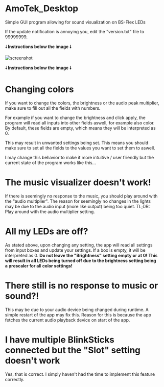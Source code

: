 # AmoTek_Desktop
Simple GUI program allowing for sound visualization on BS-Flex LEDs

If the update notification is annoying you, edit the "version.txt" file to 99999999.

**🠗 Instructions below the image 🠗**

![screenshot](https://cdn.discordapp.com/attachments/701418364622340178/973631673151406150/1.jpg)

**🠗 Instructions below the image 🠗**

# Changing colors

If you want to change the colors, the brightness or the audio peak multiplier, make sure to fill out all the fields with numbers.

For example if you want to change the brightness and click apply, the program will read all inputs into other fields aswell, for example also color.
By default, these fields are empty, which means they will be interpreted as 0.

This may result in unwanted settings being set. This means you should make sure to set all the fields to the values you want to set them to aswell.

I may change this behavior to make it more intuitive / user friendly but the current state of the program works like this...

# The music visualizer doesn't work!
If there is seemingly no response to the music, you should play around with the "audio multiplier".
The reason for seemingly no changes in the lights may be due to the audio input (more like output) being too quiet.
TL;DR: Play around with the audio multiplier setting.

# All my LEDs are off?
As stated above, upon changing any setting, the app will read all settings from input boxes and update your settings. If a box is empty, it will be interpreted as 0. **Do not leave the "Brightness" setting empty or at 0! This will result in all LEDs being turned off due to the brightness setting being a prescaler for all color settings!**

# There still is no response to music or sound?!
This may be due to your audio device being changed during runtime. A simple restart of the app may fix this.
Reason for this is because the app fetches the current audio playback device on start of the app.

# I have multiple BlinkSticks connected but the "Slot" setting doesn't work
 Yes, that is correct. I simply haven't had the time to implement this feature correctly.
